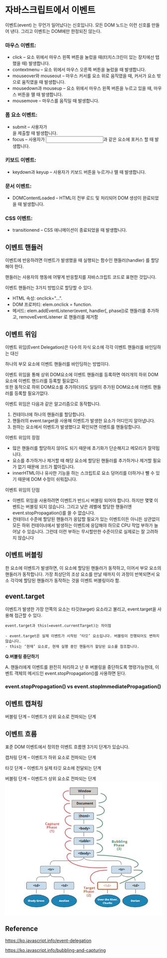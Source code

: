 # 자바스크립트에서 이벤트

이벤트(event) 는 무언가 일어났다는 신호입니다. 모든 DOM 노드는 이런 신호를 만들어 낸다. 그리고 이벤트는 DOM에만 한정되진 않는다.

### 마우스 이벤트:

- click – 요소 위에서 마우스 왼쪽 버튼을 눌렀을 때(터치스크린이 있는 장치에선 탭 했을 때) 발생합니다.
- contextmenu – 요소 위에서 마우스 오른쪽 버튼을 눌렀을 때 발생합니다.
- mouseover와 mouseout – 마우스 커서를 요소 위로 움직였을 때, 커서가 요소 밖으로 움직였을 때 발생합니다.
- mousedown과 mouseup – 요소 위에서 마우스 왼쪽 버튼을 누르고 있을 때, 마우스 버튼을 뗄 때 발생합니다.
- mousemove – 마우스를 움직일 때 발생합니다.

### 폼 요소 이벤트:

- submit – 사용자가 <form>을 제출할 때 발생합니다.
- focus – 사용자가 <input>과 같은 요소에 포커스 할 때 발생합니다.

### 키보드 이벤트:

- keydown과 keyup – 사용자가 키보드 버튼을 누르거나 뗄 때 발생합니다.

### 문서 이벤트:

- DOMContentLoaded – HTML이 전부 로드 및 처리되어 DOM 생성이 완료되었을 때 발생합니다.

### CSS 이벤트:

- transitionend – CSS 애니메이션이 종료되었을 때 발생합니다.

## 이벤트 핸들러

이벤트에 반응하려면 이벤트가 발생했을 때 실행되는 함수인 핸들러(handler) 를 할당해야 한다.

핸들러는 사용자의 행동에 어떻게 반응할지를 자바스크립트 코드로 표현한 것입니다.

이벤트 핸들러는 3가지 방법으로 할당할 수 있다.

- HTML 속성: onclick="...".
- DOM 프로퍼티: elem.onclick = function.
- 메서드: elem.addEventListener(event, handler[, phase])로 핸들러를 추가하고, removeEventListener 로 핸들러를 제거함

## 이벤트 위임

이벤트 위임(Event Delegation)은 다수의 자식 요소에 각각 이벤트 핸들러를 바인딩하는 대신

하나의 부모 요소에 이벤트 핸들러를 바인딩하는 방법이다.

이벤트 위임을 통해 상위 DOM요소에 이벤트 핸들러를 등록하면 여러개의 하위 DOM요소에 이벤트 핸드러를 등록할 필요없다.  
또한 동적으로 하위 DOM요소를 추가하더라도 일일이 추가된 DOM요소에 이벤트 핸들러를 등록할 필요가없다.

이벤트 위임은 다음과 같은 알고리즘으로 동작합니다.

1. 컨테이너에 하나의 핸들러를 할당합니다.
2. 핸들러의 event.target을 사용해 이벤트가 발생한 요소가 어디인지 알아냅니다.
3. 원하는 요소에서 이벤트가 발생했다고 확인되면 이벤트를 핸들링합니다.

이벤트 위임의 장점

- 많은 핸들러를 할당하지 않아도 되기 때문에 초기화가 단순해지고 메모리가 절약됩니다.
- 요소를 추가하거나 제거할 때 해당 요소에 할당된 핸들러를 추가하거나 제거할 필요가 없기 때문에 코드가 짧아집니다.
- innerHTML이나 유사한 기능을 하는 스크립트로 요소 덩어리를 더하거나 뺄 수 있기 때문에 DOM 수정이 쉬워집니다.

이벤트 위임의 단점

- 이벤트 위임을 사용하려면 이벤트가 반드시 버블링 되어야 합니다. 하지만 몇몇 이벤트는 버블링 되지 않습니다. 그리고 낮은 레벨에 할당한 핸들러엔 event.stopPropagation()를 쓸 수 없습니다.
- 컨테이너 수준에 할당된 핸들러가 응답할 필요가 있는 이벤트이든 아니든 상관없이 모든 하위 컨테이너에서 발생하는 이벤트에 응답해야 하므로 CPU 작업 부하가 늘어날 수 있습니다. 그런데 이런 부하는 무시할만한 수준이므로 실제로는 잘 고려하지 않습니다

## 이벤트 버블링

한 요소에 이벤트가 발생하면, 이 요소에 할당된 핸들러가 동작하고, 이어서 부모 요소의 핸들러가 동작합니다. 가장 최상단의 조상 요소를 만날 때까지 이 과정이 반복되면서 요소 각각에 할당된 핸들러가 동작하는 것을 이벤트 버블링이라 함.

## event.target

이벤트가 발생한 가장 안쪽의 요소는 타깃(target) 요소라고 불리고, event.target을 사용해 접근할 수 있다.

```
event.target과 this(=event.currentTarget)는 차이점

- event.target은 실제 이벤트가 시작된 ‘타깃’ 요소입니다. 버블링이 진행되어도 변하지 않습니다.
- this는 ‘현재’ 요소로, 현재 실행 중인 핸들러가 할당된 요소를 참조합니다.
```

**Q.버블링 중단하기**

A. 핸들러에게 이벤트를 완전히 처리하고 난 후 버블링을 중단하도록 명령가능한데,
이벤트 객체의 메서드인 event.stopPropagation()를 사용하면 된다.

### event.stopPropagation() vs event.stopImmediatePropagation()

## 이벤트 캡쳐링

버블링 단계 – 이벤트가 상위 요소로 전파되는 단계

## 이벤트 흐름

표준 DOM 이벤트에서 정의한 이벤트 흐름엔 3가지 단계가 있습니다.

캡처링 단계 – 이벤트가 하위 요소로 전파되는 단계

타깃 단계 – 이벤트가 실제 타깃 요소에 전달되는 단계

버블링 단계 – 이벤트가 상위 요소로 전파되는 단계
![Alt text](image.png)

## Reference

https://ko.javascript.info/event-delegation

https://ko.javascript.info/bubbling-and-capturing
